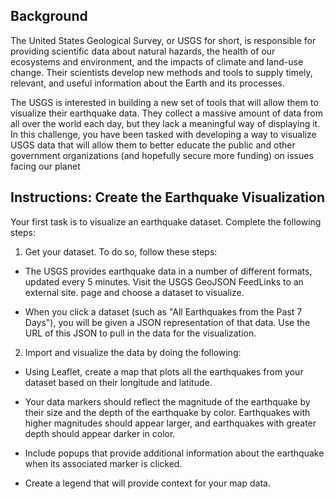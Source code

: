 ## Background
The United States Geological Survey, or USGS for short, is responsible for providing scientific data about natural hazards, the health of our ecosystems and environment, and the impacts of climate and land-use change. Their scientists develop new methods and tools to supply timely, relevant, and useful information about the Earth and its processes.

The USGS is interested in building a new set of tools that will allow them to visualize their earthquake data. They collect a massive amount of data from all over the world each day, but they lack a meaningful way of displaying it. In this challenge, you have been tasked with developing a way to visualize USGS data that will allow them to better educate the public and other government organizations (and hopefully secure more funding) on issues facing our planet

## Instructions: Create the Earthquake Visualization

Your first task is to visualize an earthquake dataset. Complete the following steps:

1. Get your dataset. To do so, follow these steps:

  - The USGS provides earthquake data in a number of different formats, updated every 5 minutes. Visit the USGS GeoJSON FeedLinks to an external site. page and choose a dataset to visualize.

- When you click a dataset (such as "All Earthquakes from the Past 7 Days"), you will be given a JSON representation of that data. Use the URL of this JSON to pull in the data for the visualization.

2. Import and visualize the data by doing the following:

  - Using Leaflet, create a map that plots all the earthquakes from your dataset based on their longitude and latitude.

  - Your data markers should reflect the magnitude of the earthquake by their size and the depth of the earthquake by color. Earthquakes with higher magnitudes should appear larger, and earthquakes with greater depth should appear darker in color.

  - Include popups that provide additional information about the earthquake when its associated marker is clicked.

  - Create a legend that will provide context for your map data.
